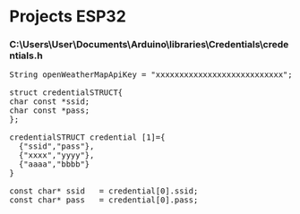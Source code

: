 <h1>Projects ESP32</h1>



<h3>C:\Users\User\Documents\Arduino\libraries\Credentials\credentials.h</h3>


<pre>
String openWeatherMapApiKey = "xxxxxxxxxxxxxxxxxxxxxxxxxxx";

struct credentialSTRUCT{
char const *ssid;
char const *pass;
};

credentialSTRUCT credential [1]={
  {"ssid","pass"},
  {"xxxx","yyyy"},
  {"aaaa","bbbb"}
}

const char* ssid   = credential[0].ssid;
const char* pass   = credential[0].pass;

</pre>
